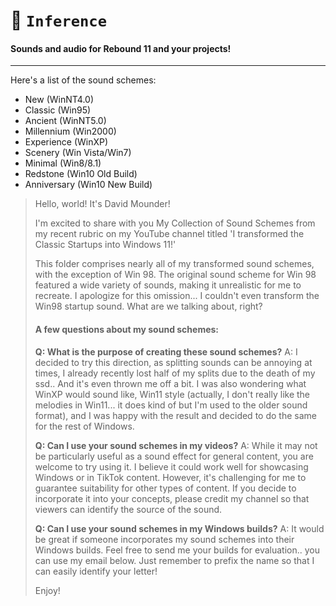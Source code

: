 # 🥙 `Inference`

#### Sounds and audio for Rebound 11 and your projects!

---

Here's a list of the sound schemes:

- New (WinNT4.0)
- Classic (Win95)
- Ancient (WinNT5.0)
- Millennium (Win2000)
- Experience (WinXP)
- Scenery (Win Vista/Win7)
- Minimal (Win8/8.1)
- Redstone (Win10 Old Build)
- Anniversary (Win10 New Build)

> Hello, world! It's David Mounder! 
> 
> I'm excited to share with you My Collection of Sound Schemes from my recent rubric on my YouTube channel titled 'I transformed the Classic Startups into Windows 11!'
> 
> This folder comprises nearly all of my transformed sound schemes, with the exception of Win 98. The original sound scheme for Win 98 featured a wide variety of sounds, 
> making it unrealistic for me to recreate. I apologize for this omission... I couldn't even transform the Win98 startup sound. What are we talking about, right?
> 
> #### A few questions about my sound schemes:
> 
> **Q: What is the purpose of creating these sound schemes?**
> A: I decided to try this direction, as splitting sounds can be annoying at times, I already recently lost half of my splits due to the death of my ssd.. 
> And it's even thrown me off a bit. I was also wondering what WinXP would sound like, Win11 style (actually, I don't really like the melodies in Win11... 
> it does kind of but I'm used to the older sound format), and I was happy with the result and decided to do the same for the rest of Windows.
> 
> **Q: Can I use your sound schemes in my videos?**
> A: While it may not be particularly useful as a sound effect for general content, you are welcome to try using it. I believe it could work well for showcasing Windows 
> or in TikTok content. However, it's challenging for me to guarantee suitability for other types of content. If you decide to incorporate it into your concepts, please 
> credit my channel so that viewers can identify the source of the sound.
> 
> **Q: Can I use your sound schemes in my Windows builds?**
> A: It would be great if someone incorporates my sound schemes into their Windows builds. Feel free to send me your builds for evaluation.. you can use my email below. 
> Just remember to prefix the name so that I can easily identify your letter!
> 
> Enjoy!	
